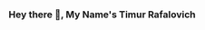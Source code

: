 ### Hey there 👋, My Name's Timur Rafalovich

<!--
**TimurRafalovich/TimurRafalovich** is a ✨ _special_ ✨ repository because its `README.md` (this file) appears on your GitHub profile.

Here are some ideas to get you started:

- 🔭 I’m currently working on Fullstack & CyberSecurity & AndroidDev
- 🌱 I’m currently learning Blockchain, 
- 👯 I’m looking to collaborate on ...
- 🤔 I’m looking for help with ...
- 💬 Ask me about ...
- 📫 How to reach me: ...
- ⚡ Fun fact: Cats, if not sleeping, spend a third of their time grooming themselves.
-->
